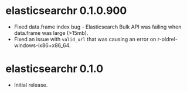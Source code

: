 # elasticsearchr 0.1.0.900

* Fixed data.frame index bug - Elasticsearch Bulk API was failing when data.frame was large (>15mb).
* Fixed an issue with `valid_url` that was causing an error on r-oldrel-windows-ix86+x86_64.

# elasticsearchr 0.1.0

* Initial release.



